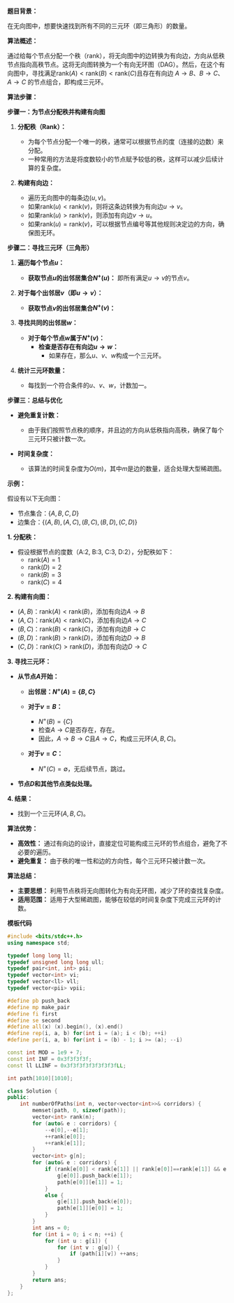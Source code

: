 
**题目背景：**

在无向图中，想要快速找到所有不同的三元环（即三角形）的数量。

**算法概述：**

通过给每个节点分配一个秩（rank），将无向图中的边转换为有向边，方向从低秩节点指向高秩节点。这将无向图转换为一个有向无环图（DAG）。然后，在这个有向图中，寻找满足$\text{rank}(A) < \text{rank}(B) < \text{rank}(C)$且存在有向边 $A \rightarrow B$、$B \rightarrow C$、$A \rightarrow C$ 的节点组合，即构成三元环。

**算法步骤：**

**步骤一：为节点分配秩并构建有向图**

1. **分配秩（Rank）：**

   - 为每个节点分配一个唯一的秩，通常可以根据节点的度（连接的边数）来分配。
   - 一种常用的方法是将度数较小的节点赋予较低的秩，这样可以减少后续计算的复杂度。

2. **构建有向边：**

   - 遍历无向图中的每条边$(u, v)$。
   - 如果$\text{rank}(u) < \text{rank}(v)$，则将这条边转换为有向边$u \rightarrow v$。
   - 如果$\text{rank}(u) > \text{rank}(v)$，则添加有向边$v \rightarrow u$。
   - 如果$\text{rank}(u) = \text{rank}(v)$，可以根据节点编号等其他规则决定边的方向，确保图无环。

**步骤二：寻找三元环（三角形）**

1. **遍历每个节点$u$：**

   - **获取节点$u$的出邻居集合$N^+(u)$：** 即所有满足$u \rightarrow v$的节点$v$。
   
2. **对于每个出邻居$v$（即$u \rightarrow v$）：**

   - **获取节点$v$的出邻居集合$N^+(v)$：**
   
3. **寻找共同的出邻居$w$：**

   - **对于每个节点$w$属于$N^+(v)$：**
     - **检查是否存在有向边$u \rightarrow w$：**
       - 如果存在，那么$u$、$v$、$w$构成一个三元环。
       
4. **统计三元环数量：**

   - 每找到一个符合条件的$u$、$v$、$w$，计数加一。
   
**步骤三：总结与优化**

- **避免重复计数：**

  - 由于我们按照节点秩的顺序，并且边的方向从低秩指向高秩，确保了每个三元环只被计数一次。

- **时间复杂度：**

  - 该算法的时间复杂度为$O(m)$，其中$m$是边的数量，适合处理大型稀疏图。

**示例：**

假设有以下无向图：

- 节点集合：$\{ A, B, C, D \}$
- 边集合：$\{ (A, B), (A, C), (B, C), (B, D), (C, D) \}$

**1. 分配秩：**

- 假设根据节点的度数（A:2, B:3, C:3, D:2），分配秩如下：
  - $\text{rank}(A) = 1$
  - $\text{rank}(D) = 2$
  - $\text{rank}(B) = 3$
  - $\text{rank}(C) = 4$

**2. 构建有向图：**

- $(A, B)$：$\text{rank}(A) < \text{rank}(B)$，添加有向边$A \rightarrow B$
- $(A, C)$：$\text{rank}(A) < \text{rank}(C)$，添加有向边$A \rightarrow C$
- $(B, C)$：$\text{rank}(B) < \text{rank}(C)$，添加有向边$B \rightarrow C$
- $(B, D)$：$\text{rank}(B) > \text{rank}(D)$，添加有向边$D \rightarrow B$
- $(C, D)$：$\text{rank}(C) > \text{rank}(D)$，添加有向边$D \rightarrow C$

**3. 寻找三元环：**

- **从节点$A$开始：**

  - **出邻居：$N^+(A) = \{ B, C \}$**
  
  - **对于$v = B$：**
    - $N^+(B) = \{ C \}$
    - 检查$A \rightarrow C$是否存在，存在。
    - 因此，$A \rightarrow B \rightarrow C$且$A \rightarrow C$，构成三元环$(A, B, C)$。
    
  - **对于$v = C$：**
    - $N^+(C) = \emptyset$，无后续节点，跳过。

- **节点$D$和其他节点类似处理。**

**4. 结果：**

- 找到一个三元环$(A, B, C)$。

**算法优势：**

- **高效性：** 通过有向边的设计，直接定位可能构成三元环的节点组合，避免了不必要的遍历。
- **避免重复：** 由于秩的唯一性和边的方向性，每个三元环只被计数一次。

**算法总结：**

- **主要思想：** 利用节点秩将无向图转化为有向无环图，减少了环的查找复杂度。
- **适用范围：** 适用于大型稀疏图，能够在较低的时间复杂度下完成三元环的计数。

**模板代码**

```cpp
#include <bits/stdc++.h>
using namespace std;

typedef long long ll;
typedef unsigned long long ull;
typedef pair<int, int> pii;
typedef vector<int> vi;
typedef vector<ll> vll;
typedef vector<pii> vpii;

#define pb push_back
#define mp make_pair
#define fi first
#define se second
#define all(x) (x).begin(), (x).end()
#define rep(i, a, b) for(int i = (a); i < (b); ++i)
#define per(i, a, b) for(int i = (b) - 1; i >= (a); --i)

const int MOD = 1e9 + 7;
const int INF = 0x3f3f3f3f;
const ll LLINF = 0x3f3f3f3f3f3f3f3fLL;

int path[1010][1010];

class Solution {
public:
    int numberOfPaths(int n, vector<vector<int>>& corridors) {
        memset(path, 0, sizeof(path));
        vector<int> rank(n);
        for (auto& e : corridors) {
            --e[0],--e[1];
            ++rank[e[0]];
            ++rank[e[1]];
        }
        vector<int> g[n];
        for (auto& e : corridors) {
            if (rank[e[0]] < rank[e[1]] || rank[e[0]]==rank[e[1]] && e[0] < e[1]) {
                g[e[0]].push_back(e[1]);
                path[e[0]][e[1]] = 1;
            }
            else { 
                g[e[1]].push_back(e[0]);
                path[e[1]][e[0]] = 1;
            }
        }
        int ans = 0;
        for (int i = 0; i < n; ++i) {
            for (int u : g[i]) {
                for (int v : g[u]) {
                    if (path[i][v]) ++ans;
                }
            }
        }
        return ans;
    }
};
```